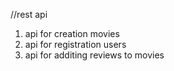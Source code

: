 //rest api

1. api for creation movies
2. api for registration users
3. api for additing reviews to movies
